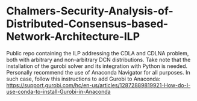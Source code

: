 # Chalmers-Security-Analysis-of-Distributed-Consensus-based-Network-Architecture-ILP
Public repo containing the ILP addressing the CDLA and CDLNA problem, both with arbitrary and non-arbitrary DCN distributions.
Take note that the installation of the gurobi solver and its integration with Python is needed.
Personally recommend the use of Anaconda Navigator for all purposes. In such case, follow this instructions to add Gurobi to Anaconda:
https://support.gurobi.com/hc/en-us/articles/12872889819921-How-do-I-use-conda-to-install-Gurobi-in-Anaconda
